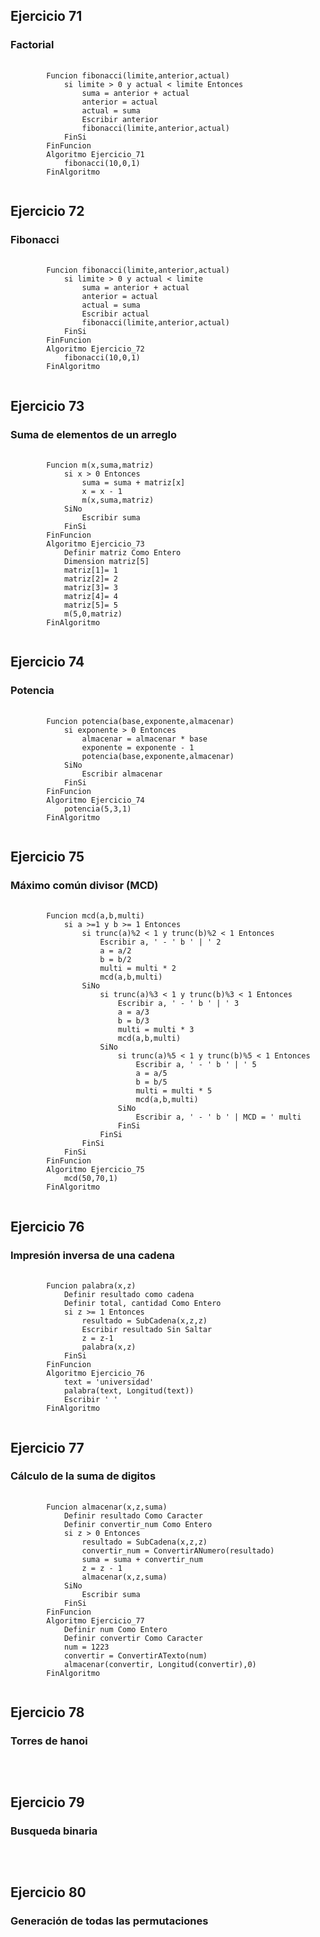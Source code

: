 <h2>Ejercicio 71</h2>
<h3>Factorial</h3>
<pre>
    <code>
        Funcion fibonacci(limite,anterior,actual)
            si limite > 0 y actual < limite Entonces
                suma = anterior + actual
                anterior = actual
                actual = suma
                Escribir anterior
                fibonacci(limite,anterior,actual)
            FinSi		
        FinFuncion
        Algoritmo Ejercicio_71
            fibonacci(10,0,1)
        FinAlgoritmo
    </code>
</pre>

<h2>Ejercicio 72</h2>
<h3>Fibonacci</h3>
<pre>
    <code>
        Funcion fibonacci(limite,anterior,actual) 	
            si limite > 0 y actual < limite
                suma = anterior + actual
                anterior = actual
                actual = suma
                Escribir actual
                fibonacci(limite,anterior,actual) 
            FinSi	
        FinFuncion
        Algoritmo Ejercicio_72
            fibonacci(10,0,1)
        FinAlgoritmo
    </code>
</pre>

<h2>Ejercicio 73</h2>
<h3>Suma de elementos de un arreglo</h3>
<pre>
    <code>
        Funcion m(x,suma,matriz)
            si x > 0 Entonces
                suma = suma + matriz[x]
                x = x - 1
                m(x,suma,matriz)
            SiNo
                Escribir suma
            FinSi
        FinFuncion
        Algoritmo Ejercicio_73
            Definir matriz Como Entero
            Dimension matriz[5]
            matriz[1]= 1
            matriz[2]= 2
            matriz[3]= 3
            matriz[4]= 4
            matriz[5]= 5
            m(5,0,matriz)
        FinAlgoritmo
    </code>
</pre>

<h2>Ejercicio 74</h2>
<h3>Potencia</h3>
<pre>
    <code>
        Funcion potencia(base,exponente,almacenar)
            si exponente > 0 Entonces
                almacenar = almacenar * base
                exponente = exponente - 1
                potencia(base,exponente,almacenar)
            SiNo
                Escribir almacenar
            FinSi
        FinFuncion
        Algoritmo Ejercicio_74
            potencia(5,3,1)
        FinAlgoritmo
    </code>
</pre>

<h2>Ejercicio 75</h2>
<h3>Máximo común divisor (MCD)</h3>
<pre>
    <code>
        Funcion mcd(a,b,multi)
            si a >=1 y b >= 1 Entonces
                si trunc(a)%2 < 1 y trunc(b)%2 < 1 Entonces
                    Escribir a, ' - ' b ' | ' 2
                    a = a/2
                    b = b/2
                    multi = multi * 2
                    mcd(a,b,multi)
                SiNo
                    si trunc(a)%3 < 1 y trunc(b)%3 < 1 Entonces
                        Escribir a, ' - ' b ' | ' 3
                        a = a/3
                        b = b/3
                        multi = multi * 3
                        mcd(a,b,multi)
                    SiNo
                        si trunc(a)%5 < 1 y trunc(b)%5 < 1 Entonces
                            Escribir a, ' - ' b ' | ' 5
                            a = a/5
                            b = b/5
                            multi = multi * 5
                            mcd(a,b,multi)
                        SiNo
                            Escribir a, ' - ' b ' | MCD = ' multi
                        FinSi
                    FinSi
                FinSi
            FinSi
        FinFuncion
        Algoritmo Ejercicio_75
            mcd(50,70,1)
        FinAlgoritmo
    </code>
</pre>

<h2>Ejercicio 76</h2>
<h3>Impresión inversa de una cadena</h3>
<pre>
    <code>
        Funcion palabra(x,z)
            Definir resultado como cadena
            Definir total, cantidad Como Entero        
            si z >= 1 Entonces
                resultado = SubCadena(x,z,z)
                Escribir resultado Sin Saltar
                z = z-1
                palabra(x,z)
            FinSi
        FinFuncion
        Algoritmo Ejercicio_76
            text = 'universidad'
            palabra(text, Longitud(text))
            Escribir ' '
        FinAlgoritmo
    </code>
</pre>

<h2>Ejercicio 77</h2>
<h3>Cálculo de la suma de digitos</h3>
<pre>
    <code>
        Funcion almacenar(x,z,suma)
            Definir resultado Como Caracter
            Definir convertir_num Como Entero         
            si z > 0 Entonces
                resultado = SubCadena(x,z,z)
                convertir_num = ConvertirANumero(resultado)
                suma = suma + convertir_num
                z = z - 1
                almacenar(x,z,suma)
            SiNo
                Escribir suma
            FinSi   
        FinFuncion
        Algoritmo Ejercicio_77
            Definir num Como Entero
            Definir convertir Como Caracter
            num = 1223
            convertir = ConvertirATexto(num)
            almacenar(convertir, Longitud(convertir),0)
        FinAlgoritmo
    </code>
</pre>

<h2>Ejercicio 78</h2>
<h3>Torres de hanoi</h3>
<pre>
    <code>
    </code>
</pre>

<h2>Ejercicio 79</h2>
<h3>Busqueda binaria</h3>
<pre>
    <code>
    </code>
</pre>

<h2>Ejercicio 80</h2>
<h3>Generación de todas las permutaciones</h3>
<pre>
    <code>
    </code>
</pre>